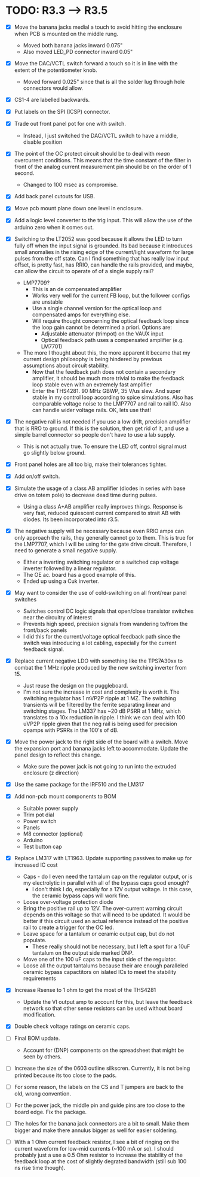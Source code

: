 TODO: R3.3 --> R3.5
=============


- [x] Move the banana jacks medial a touch to avoid hitting the enclosure when PCB is mounted on the middle rung.
  + Moved both banana jacks inward 0.075"
  + Also moved LED_PD connector inward 0.05"
  
- [x] Move the DAC/VCTL switch forward a touch so it is in line with the extent of the potentiometer knob.
  + Moved forward 0.025" since that is all the solder lug through hole connectors would allow.
  
- [x] CS1-4 are labelled backwards.

- [x] Put labels on the SPI (ICSP) connector.  

- [x] Trade out front panel pot for one with switch.
  + Instead, I just switched the DAC/VCTL switch to have a middle, disable position

- [x] The point of the OC protect circuit should be to deal with _mean_ overcurrent conditions. This means that the time constant of the filter in front of the analog current measurement pin should be on the order of 1 second.
  + Changed to 100 msec as compromise.
  
- [x] Add back panel cutouts for USB.

- [x] Move pcb mount plane down one level in enclosure.

- [x] Add a logic level converter to the trig input. This will allow the use of the arduino zero when it comes out.
  
- [x] Switching to the LT2052 was good because it allows the LED to turn fully off when the input signal is grounded. Its bad because it introduces small anomalies in the rising edge of the current/light waveform for large pulses from the off state. Can I find something that has really low input offset, is pretty fast, has RRIO, can handle the rails provided, and maybe, can allow the circuit to operate of of a single supply rail?
  + LMP7709? 
    - This is an de compensated amplifier
    - Works very well for the current FB loop, but the follower configs are unstable
    - Use a single channel version for the optical loop and compensated amps for everything else.
    - Will require thought concerning the optical feedback loop since the loop gain cannot be determined a priori. Options are:
      - Adjustable attenuator (trimpot) on the VAUX input
      - Optical feedback path uses a compensated amplifier (e.g. LM7701)
  + The more I thought about this, the more apparent it became that my current design philosophy is being hindered by previous assumptions about circuit stability.
    - Now that the feedback path does not contain a secondary amplifier, it should be much more trivial to make the feedback loop stable even with an extremely fast amplifier
    - Enter the THS4281. 90 MHz GBWP, 35 V/us slew. And super stable in my control loop  according to spice simulations. Also has comparable voltage noise to the LMP7707 and rail to rail IO. Also can handle wider voltage rails. OK, lets use that!

- [x] The negative rail is not needed if you use a  low drift, precision amplifier that is RRO to ground. If this is the solution, then get rid of it, and use a simple barrel connector so people don't have to use a lab supply.
  + This is not actually true. To ensure the LED off, control signal must go slightly below ground.

- [x] Front panel holes are all too big, make their tolerances tighter.

- [x] Add on/off switch.

- [x] Simulate the usage of a class AB amplifier (diodes in series with base drive on totem pole) to decrease dead time during pulses.
  + Using a class A+AB amplifier really improves things. Response is very fast, reduced quiescent current compared to strait AB with diodes. Its been incorporated into r3.5.

- [x] The negative supply will be necessary because even RRIO amps can only approach the rails, they generally cannot go to them. This is true for the LMP7707, which I will be using for the gate drive circuit. Therefore, I need to generate a small negative supply.
  + Either a inverting switching regulator or a switched cap voltage inverter followed by a linear regulator.
  + The OE ac. board has a good example of this.
  + Ended up using a Cuk inverter.

- [x] May want to consider the use of cold-switching on all front/rear panel switches
  + Switches control DC logic signals that open/close transistor switches near the circuitry of interest
  + Prevents high speed, precision signals from wandering to/from the front/back panels
  + I did this for the current/voltage optical feedback path since the switch was introducing a lot cabling, especially for the current feedback signal. 

- [x] Replace current negative LDO with something like the TPS7A30xx to combat the 1 MHz ripple produced by the new switching inverter from 15.
  + Just reuse the design on the puggleboard.
  + I'm not sure the increase in cost and complexity is worth it. The switching regulator has 1 mVP2P ripple at 1 MZ. The switching transients will be filtered by the ferrite separating linear and switching stages. The LM337 has ~20 dB PSRR at 1 MHz, which translates to a 10x reduction in ripple. I think we can deal with 100 uVP2P ripple given that the neg rail is being used for precision opamps with PSRRs in the 100's of dB.

- [x] Move the power jack to the right side of the board with a switch. Move the expansion port and banana jacks left to accommodate. Update the panel design to reflect this change.
  + Make sure the power jack is not going to run into the extruded enclosure (z direction)
  
- [x] Use the same package for the IRF510 and the LM317

- [x] Add non-pcb mount components to BOM
  + Suitable power supply
  + Trim pot dial
  + Power switch
  + Panels
  + M8 connector (optional)
  + Arduino
  + Test button cap
  
- [x] Replace LM317 with LT1963. Update supporting passives to make up for increased IC cost
  + Caps - do I even need the tantalum cap on the regulator output, or is my electrolytic in parallel with all of the bypass caps good enough?
    + I don't think I do, especially for a 12V output voltage. In this case, the ceramic bypass caps will work fine.
  + Loose over-voltage protection diode
  + Bring the positive rail up to 12V. The over-current warning circuit depends on this voltage so that will need to be updated. It would be better if this circuit used an actual reference instead of the positive rail to create a trigger for the OC led.  
  + Leave space for a tantalum or ceramic output cap, but do not populate.
    + These really should not be necessary, but I left a spot for a 10uF tantalum on the output side marked DNP.
  + Move one of the 100 uF caps to the input side of the regulator.
  + Loose all the output tantalums because their are enough paralleled ceramic bypass capactitors on islated ICs to meet the stability requirements  
  
- [x] Increase Rsense to 1 ohm to get the most of the THS4281
  + Update the VI output amp to account for this, but leave the feedback network so that other sense resistors can be used without board modification.
  
- [x] Double check voltage ratings on ceramic caps.

- [ ] Final BOM update.
  + Account for (DNP) components on the spreadsheet that might be seen by others.

- [ ] Increase the size of the 0603 outline silkscren. Currently, it is not being printed because its too close to the pads.

- [ ] For some reason, the labels on the CS and T jumpers are back to the old, wrong convention.

- [ ] For the power jack, the middle pin and guide pins are too close to the board edge. Fix the package.

- [ ] The holes for the banana jack connectors are a bit to small. Make them bigger and make there annulus bigger as well for easier soldering.

- [ ] With a 1 Ohm current feedback resistor, I see a bit of ringing on the current waveform for low-mid currents (~100 mA or so). I should probably just a use a 0.5 Ohm resistor to increase the stability of the feedback loop at the cost of slightly degrated bandwidth (still sub 100 ns rise time though).
